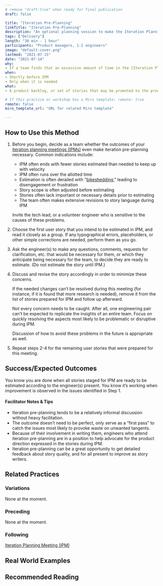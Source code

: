```yaml
---
# remove "draft:true" when ready for final publication 
draft: false

title: "Iteration Pre-Planning"
linkTitle: "Iteration Pre-Planning"
description: "An optional planning session to make the Iteration Planning Meeting (IPM) more productive if needed."
tags: ["Delivery"]
length: "30 min - 1 hour"
participants: "Product managers, 1-2 engineers"
image: "default-cover.png"
lastmod: "2021-07-15"
date: "2021-07-14"
why: 
- If a team finds that an excessive amount of time in the [Iteration Planning Meeting (IPM)](/developer/practices/ipm) is spent on revising stories before estimation, editing or grooming them in a smaller group beforehand can help the larger meeting produce better results.
when:
- Shortly before IPM
- Only when it is needed
what:
- A product backlog, or set of stories that may be promoted to the product backlog, which are not necessarily ready to be estimated

# If this practice or workshop has a Miro template: remote: true
remote: false
miro_template_url: "URL for related Miro template" 

---
```

## How to Use this Method

1. Before you begin, decide as a team whether the outcomes of your [iteration planning meetings (IPMs)](/practices/ipm) even make iteration pre-planning necessary.
   Common indications include:
   - IPM often ends with fewer stories estimated than needed to keep up with velocity
   - IPM often runs over the allotted time
   - Estimation is often derailed with "[bikeshedding](https://en.wiktionary.org/wiki/bikeshedding)," leading to disengagement or frustration
   - Story scope is often adjusted before estimating
   - Stories often lack important or necessary details prior to estimating
   - The team often makes extensive revisions to story language during IPM

   Invite the tech lead, or a volunteer engineer who is sensitive to the causes of these problems.

1. Choose the first user story that you intend to be estimated in IPM, and read it closely as a group.
   If any typographical errors, placeholders, or other simple corrections are needed, perform them as you go.

1. Ask the engineer(s) to make any questions, comments, requests for clarification, etc. that would be necessary for them, or which they anticipate being necessary for the team, to decide they are ready to estimate.
   (Do not estimate the story until IPM.)

1. Discuss and revise the story accordingly in order to minimize these concerns.
   
   If the needed changes can’t be resolved during this meeting (for instance, if it is found that more research is needed), remove it from the list of stories prepared for IPM and follow up afterward.
   
   Not every concern needs to be caught.
   After all, one engineering pair can’t be expected to replicate the insights of an entire team.
   Focus on quickly resolving the aspects most likely to be problematic or disruptive during IPM.

   Discussion of how to avoid these problems in the future is appropriate as well.

1. Repeat steps 2-4 for the remaining user stories that were prepared for this meeting.


## Success/Expected Outcomes
You know you are done when all stories staged for IPM are ready to be estimated according to the engineer(s) present.
You know it’s working when improvement is observed in the issues identified in Step 1.


#### Facilitator Notes & Tips
- Iteration pre-planning tends to be a relatively informal discussion without heavy facilitation.
- The outcome doesn’t need to be perfect, only serve as a “first pass” to catch the issues most likely to provoke waste on unwanted tangents.
- Because of their involvement in writing them, engineers who attend iteration pre-planning are in a position to help advocate for the product direction expressed in the stories during IPM.
- Iteration pre-planning can be a great opportunity to get detailed feedback about story quality, and for all present to improve as story writers.


## Related Practices

### Variations
None at the moment.

### Preceding
None at the moment.

### Following
[Iteration Planning Meeting (IPM)](/practices/ipm)

## Real World Examples

## Recommended Reading
